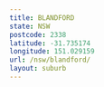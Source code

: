 ```yaml
---
title: BLANDFORD
state: NSW
postcode: 2338
latitude: -31.735174
longitude: 151.029159
url: /nsw/blandford/
layout: suburb
---
```

